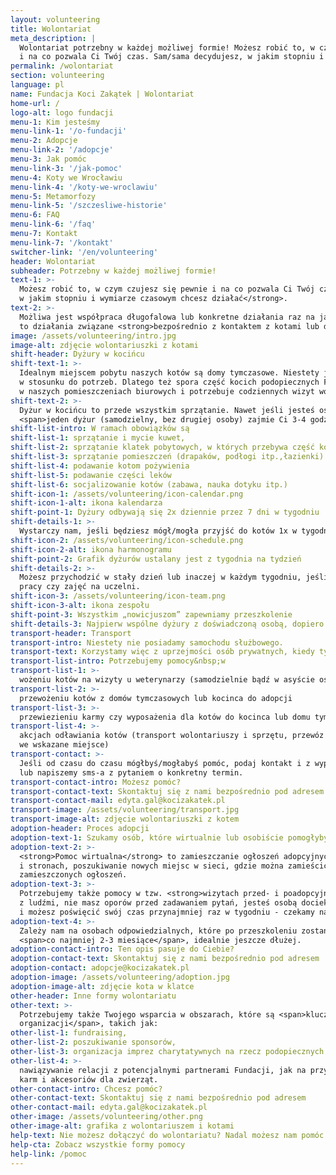 ```yaml
---
layout: volunteering
title: Wolontariat
meta_description: |
  Wolontariat potrzebny w każdej możliwej formie! Możesz robić to, w czym czujesz się pewnie
  i na co pozwala Ci Twój czas. Sam/sama decydujesz, w jakim stopniu i wymiarze czasowym chcesz działać.
permalink: /wolontariat
section: volunteering
language: pl
name: Fundacja Koci Zakątek | Wolontariat
home-url: /
logo-alt: logo fundacji
menu-1: Kim jesteśmy
menu-link-1: '/o-fundacji'
menu-2: Adopcje
menu-link-2: '/adopcje'
menu-3: Jak pomóc
menu-link-3: '/jak-pomoc'
menu-4: Koty we Wrocławiu
menu-link-4: '/koty-we-wroclawiu'
menu-5: Metamorfozy
menu-link-5: '/szczesliwe-historie'
menu-6: FAQ
menu-link-6: '/faq'
menu-7: Kontakt
menu-link-7: '/kontakt'
switcher-link: '/en/volunteering'
header: Wolontariat
subheader: Potrzebny w każdej możliwej formie!
text-1: >-
  Możesz robić to, w czym czujesz się pewnie i na co pozwala Ci Twój czas. <strong>Sam/sama decydujesz,
  w jakim stopniu i wymiarze czasowym chcesz działać</strong>.
text-2: >-
  Możliwa jest współpraca długofalowa lub konkretne działania raz na jakiś czas. Mogą być
  to działania związane <strong>bezpośrednio z kontaktem z kotami lub działania wirtualne</strong>.
image: /assets/volunteering/intro.jpg
image-alt: zdjęcie wolontariuszki z kotami
shift-header: Dyżury w kocińcu
shift-text-1: >-
  Idealnym miejscem pobytu naszych kotów są domy tymczasowe. Niestety jest ich ciągle za mało
  w stosunku do potrzeb. Dlatego też spora część kocich podopiecznych Fundacji <strong>mieszka tymczasowo
  w naszych pomieszczeniach biurowych i potrzebuje codziennych wizyt wolontariuszy</strong>.
shift-text-2: >-
  Dyżur w kocińcu to przede wszystkim sprzątanie. Nawet jeśli jesteś osobą dobrze zorganizowaną,
  <span>jeden dyżur (samodzielny, bez drugiej osoby) zajmie Ci 3-4 godziny</span>.
shift-list-intro: W ramach obowiązków są
shift-list-1: sprzątanie i mycie kuwet,
shift-list-2: sprzątanie klatek pobytowych, w których przebywa część kotów,
shift-list-3: sprzątanie pomieszczeń (drapaków, podłogi itp.,łazienki)
shift-list-4: podawanie kotom pożywienia
shift-list-5: podawanie części leków
shift-list-6: socjalizowanie kotów (zabawa, nauka dotyku itp.)
shift-icon-1: /assets/volunteering/icon-calendar.png
shift-icon-1-alt: ikona kalendarza
shift-point-1: Dyżury odbywają się 2x dziennie przez 7 dni w tygodniu
shift-details-1: >-
  Wystarczy nam, jeśli będziesz mógł/mogła przyjść do kotów 1x w tygodniu, to już ogromna pomoc!
shift-icon-2: /assets/volunteering/icon-schedule.png
shift-icon-2-alt: ikona harmonogramu
shift-point-2: Grafik dyżurów ustalany jest z tygodnia na tydzień
shift-details-2: >-
  Możesz przychodzić w stały dzień lub inaczej w każdym tygodniu, jeśli masz np. zmienny grafik
  pracy czy zajęć na uczelni.
shift-icon-3: /assets/volunteering/icon-team.png
shift-icon-3-alt: ikona zespołu
shift-point-3: Wszystkim „nowicjuszom” zapewniamy przeszkolenie
shift-details-3: Najpierw wspólne dyżury z doświadczoną osobą, dopiero potem samodzielne.
transport-header: Transport
transport-intro: Niestety nie posiadamy samochodu służbowego.
transport-text: Korzystamy więc z uprzejmości osób prywatnych, kiedy tylko jest to możliwe.
transport-list-intro: Potrzebujemy pomocy&nbsp;w
transport-list-1: >-
  wożeniu kotów na wizyty u weterynarzy (samodzielnie bądź w asyście osoby z Fundacji)
transport-list-2: >-
  przewożeniu kotów z domów tymczasowych lub kocinca do adopcji
transport-list-3: >-
  przewiezieniu karmy czy wyposażenia dla kotów do kocinca lub domu tymczasowego
transport-list-4: >-
  akcjach odławiania kotów (transport wolontariuszy i sprzętu, przewóz złapanych kotów
  we wskazane miejsce)
transport-contact: >-
  Jeśli od czasu do czasu mógłbyś/mogłabyś pomóc, podaj kontakt i z wyprzedzeniem zadzwonimy
  lub napiszemy sms-a z pytaniem o konkretny termin.
transport-contact-intro: Możesz pomóc?
transport-contact-text: Skontaktuj się z nami bezpośrednio pod adresem
transport-contact-mail: edyta.gal@kocizakatek.pl
transport-image: /assets/volunteering/transport.jpg
transport-image-alt: zdjęcie wolontariuszki z kotem
adoption-header: Proces adopcji
adoption-text-1: Szukamy osób, które wirtualnie lub osobiście pomogłyby nam w adopcjach kotów.
adoption-text-2: >-
  <strong>Pomoc wirtualna</strong> to zamieszczanie ogłoszeń adopcyjnych na różnych portalach
  i stronach, poszukiwanie nowych miejsc w sieci, gdzie można zamieścić ogłoszenia, podbijanie
  zamieszczonych ogłoszeń.
adoption-text-3: >-
  Potrzebujemy także pomocy w tzw. <strong>wizytach przed- i poadopcyjnych</strong>. Jeśli lubisz kontakt
  z ludźmi, nie masz oporów przed zadawaniem pytań, jesteś osobą dociekliwą, ale jednocześnie taktowną
  i możesz poświęcić swój czas przynajmniej raz w tygodniu - czekamy na Ciebie!
adoption-text-4: >-
  Zależy nam na osobach odpowiedzialnych, które po przeszkoleniu zostaną z nami
  <span>co najmniej 2-3 miesiące</span>, idealnie jeszcze dłużej.
adoption-contact-intro: Ten opis pasuje do Ciebie?
adoption-contact-text: Skontaktuj się z nami bezpośrednio pod adresem
adoption-contact: adopcje@kocizakatek.pl
adoption-image: /assets/volunteering/adoption.jpg
adoption-image-alt: zdjęcie kota w klatce
other-header: Inne formy wolontariatu
other-text: >-
  Potrzebujemy także Twojego wsparcia w obszarach, które są <span>kluczowe dla rozwoju naszej
  organizacji</span>, takich jak:
other-list-1: fundraising,
other-list-2: poszukiwanie sponsorów,
other-list-3: organizacja imprez charytatywnych na rzecz podopiecznych Fundacji,
other-list-4: >-
  nawiązywanie relacji z potencjalnymi partnerami Fundacji, jak na przykład producenci/dystrybutorzy
  karm i akcesoriów dla zwierząt.
other-contact-intro: Chcesz pomóc?
other-contact-text: Skontaktuj się z nami bezpośrednio pod adresem
other-contact-mail: edyta.gal@kocizakatek.pl
other-image: /assets/volunteering/other.png
other-image-alt: grafika z wolontariuszem i kotami
help-text: Nie możesz dołączyć do wolontariatu? Nadal możesz nam pomóc!
help-cta: Zobacz wszystkie formy pomocy
help-link: /pomoc
---
```


